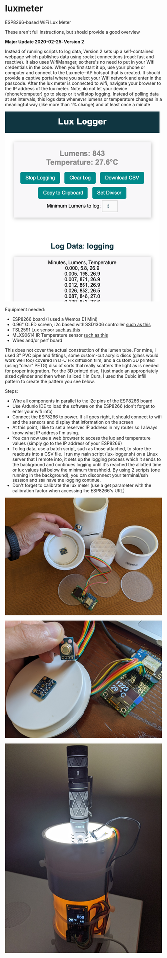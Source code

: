 # luxmeter
ESP8266-based WiFi Lux Meter

These aren't full instructions, but should provide a good overview

**Major Update 2020-02-25: Version 2**

Instead of running scripts to log data, Version 2 sets up a self-contained webpage which publishes data using socket connections (read: fast and reactive).  It also uses WifiManager, so there's no need to put in your Wifi credentials in the code.  When you first start it up, use your phone or computer and connect to the Luxmeter-AP hotspot that is created.  It should provide a captive portal where you select your Wifi network and enter in the passcode.  After the lux meter is connected to wifi, navigate your browser to the IP address of the lux meter.  Note, do not let your device (phone/computer) go to sleep or it will stop logging.  Instead of polling data at set intervals, this logs data whenever lumens or temperature changes in a meaningful way (like more than 1% change) and at least once a minute

![Version 2 Screenshot](lux_meter_v2_screenshot.png)

Equipment needed:
* ESP8266 board (I used a Wemos D1 Mini)
* 0.96" OLED screen, i2c based with SSD1306 controller [such as this](https://www.amazon.com/dp/B06XRBTBTB/)
* TSL2591 Lux sensor [such as this](https://learn.adafruit.com/adafruit-tsl2591)
* MLX90614 IR Temperature sensor [such as this](https://www.amazon.com/gp/product/B07YZVDWWB/)
* Wires and/or perf board

This does not cover the actual construction of the lumen tube.  For mine, I used 3" PVC pipe and fittings, some custom-cut acrylic discs (glass would work well too) covered in D-C Fix diffusion film, and a custom 3D printed (using "clear" PETG) disc of sorts that really scatters the light as is needed for proper integration.  For the 3D printed disc, I just made an appropriately sized cylinder and then when I sliced it in Cura, I used the Cubic infill pattern to create the pattern you see below.

Steps:
* Wire all components in parallel to the i2c pins of the ESP8266 board
* Use Ardunio IDE to load the software on the ESP8266 (don't forget to enter your wifi info)
* Connect the ESP8266 to power.  If all goes right, it should connect to wifi and the sensors and display that information on the screen
* At this point, I like to set a reserved IP address in my router so I always know what IP address I'm using.
* You can now use a web browser to access the lux and temperature values (simply go to the IP address of your ESP8266)
* To log data, use a batch script, such as those attached, to store the readouts into a CSV file.  I run my main script (lux-logger.sh) on a Linux server that I remote into, it sets up the logging process which it sends to the background and continues logging until it's reached the allotted time or lux values fall below the minimum threshhold.  By using 2 scripts (one running in the background), you can disconnect your terminal/ssh session and still have the logging continue.
* Don't forget to calibrate the lux meter (use a get parameter with the calibration factor when accessing the ESP8266's URL)


![Lux Meter Parts](lux_meter_parts.jpg)

![Lux Meter Sensors](lux_meter_sensors.jpg)

![Lux Meter Operation](lux_meter_operation.jpg)
